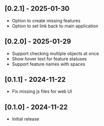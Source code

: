 ## [0.2.1] - 2025-01-30

- Option to create missing features
- Option to set link back to main application

## [0.2.0] - 2025-01-29

- Support checking multiple objects at once
- Show hover text for feature statuses
- Support feature names with spaces

## [0.1.1] - 2024-11-22

- Fix missing js files for web UI

## [0.1.0] - 2024-11-22

- Initial release
